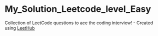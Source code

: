 # My_Solution_Leetcode_level_Easy
Collection of LeetCode questions to ace the coding interview! - Created using [LeetHub](https://github.com/QasimWani/LeetHub)

